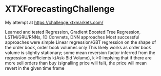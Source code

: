 # XTXForecastingChallenge

My attempt at 
https://challenge.xtxmarkets.com/

Learned and tested Regression, Gradient Boosted Tree Regression, LSTM/GRU/RNNs, 1D Convnets, DNN approaches
Most successful approaches were simple Linear regression/GBT regression on the shape of the order book, order book volumes only 
This likely works as order book volume is slightly stationary; some mean reversion factor inferred from the
regression coefficients k(Ask-Bid Volume), k >0
implying that if there are more sell orders than buy (signalling price will fall), the price will mean revert in the given time frame
